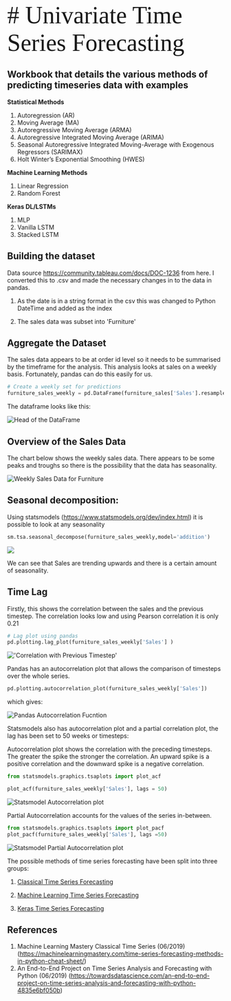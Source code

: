 <span style = "font-family: Calibri; font-size:4em;"> # Univariate Time Series Forecasting

## Workbook that details the various methods of predicting timeseries data with examples
**Statistical Methods**

1.	Autoregression (AR)
2.	Moving Average (MA)
3.	Autoregressive Moving Average (ARMA)
4.	Autoregressive Integrated Moving Average (ARIMA)
5.	Seasonal Autoregressive Integrated Moving-Average with Exogenous Regressors (SARIMAX)
6.	Holt Winter’s Exponential Smoothing (HWES)

**Machine Learning Methods**
1.	Linear Regression
2.	Random Forest

**Keras DL/LSTMs**

1.	MLP
2.	Vanilla LSTM
3.	Stacked LSTM



## Building the dataset

Data source https://community.tableau.com/docs/DOC-1236 from here. I converted this to .csv and made the necessary changes in to the data in pandas.

1) As the date is in a string format in the csv this was changed to Python DateTime  and added as the index

2) The sales data was subset into 'Furniture'



## Aggregate the Dataset

The sales data appears to be at order id level so it needs to be summarised by the timeframe for the analysis. This analysis looks at sales on a weekly basis. Fortunately, pandas can do this easily for us.



```python
# Create a weekly set for predictions
furniture_sales_weekly = pd.DataFrame(furniture_sales['Sales'].resample('W').sum())
```

The dataframe looks like this:

![Head of the DataFrame](images/pandashead.PNG)


## Overview of the Sales Data

The chart below shows the weekly sales data. There appears to be some peaks and troughs so there is the possibility that the data has seasonality.

![Weekly Sales Data for Furniture](images/Sales_Data.png)

## Seasonal decomposition:

Using statsmodels (https://www.statsmodels.org/dev/index.html) it is possible to look at any seasonality

```python
sm.tsa.seasonal_decompose(furniture_sales_weekly,model='addition')
```

![](images/seasonal_decompose.png)

We can see that Sales are trending upwards and there is a certain amount of seasonality.



## Time Lag

Firstly, this shows the correlation between the sales and the previous timestep. The correlation looks low and using Pearson correlation it is only 0.21

```python
# Lag plot using pandas
pd.plotting.lag_plot(furniture_sales_weekly['Sales'] )
```

!['Correlation with Previous Timestep'](images/Timestep1correlation.png)

Pandas has an autocorrelation plot that allows the comparison of timesteps over the whole series.

```python
pd.plotting.autocorrelation_plot(furniture_sales_weekly['Sales'])
```

which gives:

![Pandas Autocorrelation Fucntion](images/pandas_acf.png)

Statsmodels also has autocorrelation plot and a partial correlation plot, the lag has been set to 50 weeks or timesteps:

Autocorrelation plot shows the correlation with the preceding timesteps. The greater the spike the stronger the correlation. An upward spike is a positive correlation and the downward spike is a negative correlation.

```python
from statsmodels.graphics.tsaplots import plot_acf

plot_acf(furniture_sales_weekly['Sales'], lags = 50)
```

![Statsmodel Autocorrelation plot](images/statsmodels_acf.png)

Partial Autocorrelation accounts for the values of the series in-between.

```python
from statsmodels.graphics.tsaplots import plot_pacf
plot_pacf(furniture_sales_weekly['Sales'], lags =50)
```

![Statsmodel Partial Autocorrelation plot](images/statsmodels_pacf.png)

The possible methods of time series forecasting have been split into three groups:

1)  [Classical Time Series Forecasting](02_ClassicalTimeSeriesForecating.md)

2)  [Machine Learning Time Series Forecasting](03_MLTimeSeriesForecating.md)

3) [Keras Time Series Forecasting](04_DLTimeSeriesForecating.md)


## References

1. Machine Learning Mastery Classical Time Series (06/2019) (https://machinelearningmastery.com/time-series-forecasting-methods-in-python-cheat-sheet/)
2. An End-to-End Project on Time Series Analysis and Forecasting with Python (06/2019) (https://towardsdatascience.com/an-end-to-end-project-on-time-series-analysis-and-forecasting-with-python-4835e6bf050b)